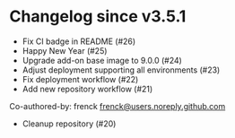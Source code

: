 # Changelog since v3.5.1
- Fix CI badge in README (#26) 
- Happy New Year (#25) 
- Upgrade add-on base image to 9.0.0 (#24) 
- Adjust deployment supporting all environments (#23) 
- Fix deployment workflow (#22) 
- Add new repository workflow (#21)

Co-authored-by: frenck <frenck@users.noreply.github.com> 
- Cleanup repository (#20) 
